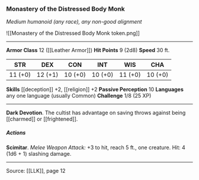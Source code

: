 ### Monastery of the Distressed Body Monk
_Medium humanoid (any race), any non-good alignment_

![[Monastery of the Distressed Body Monk token.png]]


---

**Armor Class** 12 ([[Leather Armor]])
**Hit Points** 9 (2d8)
**Speed** 30 ft.

| STR     | DEX     | CON     | INT     | WIS     | CHA     |
|---------|---------|---------|---------|---------|---------|
| 11 (+0) | 12 (+1) | 10 (+0) | 10 (+0) | 11 (+0) | 10 (+0) |

**Skills** [[deception]] +2, [[religion]] +2
**Passive Perception** 10
**Languages** any one language (usually Common)
**Challenge** 1/8 (25 XP)

---

**Dark Devotion**. The cultist has advantage on saving throws against being [[charmed]] or [[frightened]].

##### Actions
**Scimitar**. _Melee Weapon Attack:_ +3 to hit, reach 5 ft., one creature. Hit: 4 (1d6 + 1) slashing damage.


---

Source: [[LLK]], page 12